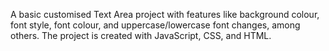 A basic customised Text Area project with features like background colour, font style, font colour, and uppercase/lowercase font changes, among others. The project is created with JavaScript, CSS, and HTML.
